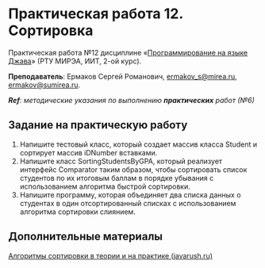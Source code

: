 # Практическая работа 12. Сортировка
Практическая работа №12 дисциплине «[Программирование на языке Джава](https://online-edu.mirea.ru/course/view.php?id=4053)» (РТУ МИРЭА, ИИТ, 2-ой курс).

**Преподаватель**: Ермаков Сергей Романович, ermakov_s@mirea.ru, ermakov@sumirea.ru.

***Ref**: методические указания по выполнению **практических** работ (№6)*

## Задание на практическую работу

1. Напишите тестовый класс, который создает массив класса Student и сортирует массив iDNumber вставками. 
2. Напишите класс SortingStudentsByGPA, который реализует интерфейс  Comparator таким образом, чтобы сортировать список студентов по их итоговым  баллам в порядке убывания с использованием алгоритма быстрой сортировки. 
3. Напишите программу, которая объединяет два списка данных о студентах  в один отсортированный списках с использованием алгоритма сортировки слиянием.

## Дополнительные материалы

[Алгоритмы сортировки в теории и на практике (javarush.ru)](https://javarush.ru/groups/posts/1997-algoritmih-sortirovki-v-teorii-i-na-praktike)

